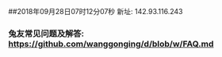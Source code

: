 ##2018年09月28日07时12分07秒 新址: 142.93.116.243
### 兔友常见问题及解答: https://github.com/wanggonging/d/blob/w/FAQ.md
